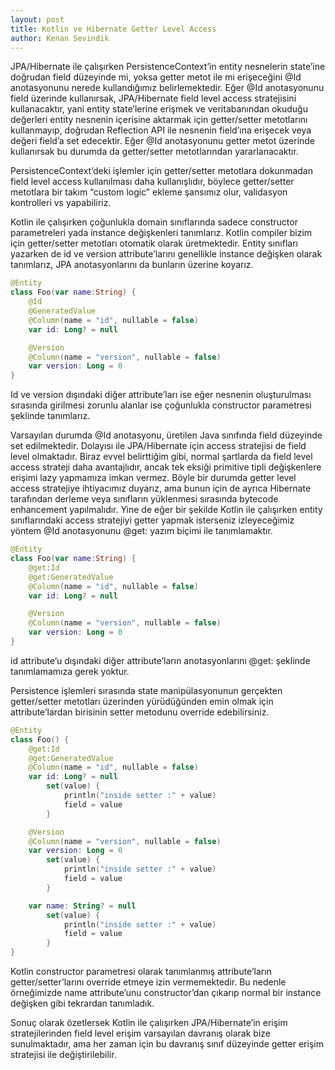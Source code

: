 ```yaml
---
layout: post
title: Kotlin ve Hibernate Getter Level Access
author: Kenan Sevindik
---
```


JPA/Hibernate ile çalışırken PersistenceContext’in entity nesnelerin state’ine doğrudan field düzeyinde mi, yoksa getter 
metot ile mi erişeceğini @Id anotasyonunu nerede kullandığımız belirlemektedir. Eğer @Id anotasyonunu field üzerinde 
kullanırsak, JPA/Hibernate field level access stratejisini kullanacaktır, yani entity state’lerine erişmek ve veritabanından 
okuduğu değerleri entity nesnenin içerisine aktarmak için getter/setter metotlarını kullanmayıp, doğrudan Reflection API 
ile nesnenin field’ına erişecek veya değeri field’a set edecektir. Eğer @Id anotasyonunu getter metot üzerinde kullanırsak 
bu durumda da getter/setter metotlarından yararlanacaktır.

PersistenceContext’deki işlemler için getter/setter metotlara dokunmadan field level access kullanılması daha kullanışlıdır, 
böylece getter/setter metotlara bir takım “custom logic” ekleme şansımız olur, validasyon kontrolleri vs yapabiliriz.

Kotlin ile çalışırken çoğunlukla domain sınıflarında sadece constructor parametreleri yada instance değişkenleri tanımlarız. 
Kotlin compiler bizim için getter/setter metotları otomatik olarak üretmektedir. Entity sınıfları yazarken de id ve version 
attribute’larını genellikle instance değişken olarak tanımlarız, JPA anotasyonlarını da bunların üzerine koyarız.

```kotlin
@Entity
class Foo(var name:String) {
    @Id
    @GeneratedValue
    @Column(name = "id", nullable = false)
    var id: Long? = null

    @Version
    @Column(name = "version", nullable = false)
    var version: Long = 0
}
```

Id ve version dışındaki diğer attribute’ları ise eğer nesnenin oluşturulması sırasında girilmesi zorunlu alanlar ise 
çoğunlukla constructor parametresi şeklinde tanımlarız.

Varsayılan durumda @Id anotasyonu, üretilen Java sınıfında field düzeyinde set edilmektedir. Dolayısı ile JPA/Hibernate 
için access stratejisi de field level olmaktadır. Biraz evvel belirttiğim gibi, normal şartlarda da field level access 
strateji daha avantajlıdır, ancak tek eksiği primitive tipli değişkenlere erişimi lazy yapmamıza imkan vermez. Böyle bir 
durumda getter level access stratejiye ihtiyacımız duyarız, ama bunun için de ayrıca Hibernate tarafından derleme veya 
sınıfların yüklenmesi sırasında bytecode enhancement yapılmalıdır. Yine de eğer bir şekilde Kotlin ile çalışırken entity 
sınıflarındaki access stratejiyi getter yapmak isterseniz izleyeceğimiz yöntem @Id anotasyonunu @get:<Annotation> yazım 
biçimi ile tanımlamaktır.

```kotlin
@Entity
class Foo(var name:String) {
    @get:Id
    @get:GeneratedValue
    @Column(name = "id", nullable = false)
    var id: Long? = null

    @Version
    @Column(name = "version", nullable = false)
    var version: Long = 0
}
```

id attribute’u dışındaki diğer attribute’ların anotasyonlarını @get:<Annotation> şeklinde tanımlamamıza gerek yoktur.

Persistence işlemleri sırasında state manipülasyonunun gerçekten getter/setter metotları üzerinden yürüdüğünden emin 
olmak için attribute’lardan birisinin setter metodunu override edebilirsiniz.

```kotlin
@Entity
class Foo() {
    @get:Id
    @get:GeneratedValue
    @Column(name = "id", nullable = false)
    var id: Long? = null
        set(value) {
            println("inside setter :" + value)
            field = value
        }

    @Version
    @Column(name = "version", nullable = false)
    var version: Long = 0
        set(value) {
            println("inside setter :" + value)
            field = value
        }

    var name: String? = null
        set(value) {
            println("inside setter :" + value)
            field = value
        }
}
```

Kotlin constructor parametresi olarak tanımlanmış attribute’ların getter/setter’larını override etmeye izin vermemektedir. 
Bu nedenle örneğimizde name attribute’unu constructor’dan çıkarıp normal bir instance değişken gibi tekrardan tanımladık.

Sonuç olarak özetlersek Kotlin ile çalışırken JPA/Hibernate’in erişim stratejilerinden field level erişim varsayılan 
davranış olarak bize sunulmaktadır, ama her zaman için bu davranış sınıf düzeyinde getter erişim stratejisi ile 
değiştirilebilir.

